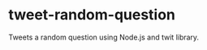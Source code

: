 tweet-random-question
=====================

Tweets a random question using Node.js and twit library.

